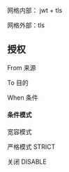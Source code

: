 

网格内部： jwt + tls

网格外部：tls





## 授权

From 来源

To 目的

When 条件



#### 条件模式

宽容模式

严格模式 STRICT

关闭 DISABLE